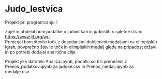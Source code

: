 # Judo_lestvica

Projekt pri programiranju 1

Zajel in obdelal bom podatke o judoistkah in judoistih s spletne strani https://www.ijf.org/wrl.
<br />Primerjal bom število točk z dosedanjimi dobljenimi medaljami na olimpijskih igrah, povprečno število točk
in olimpijskih medalj glede na pripadost državi in po potrebi dodajal analitične cilje

Projekt je v datoteki Analiza.ipynb,
podatki so bili prenešeni z Prenos_podatkov.ipynb za judoke.csv in Prenos_medalj.ipynb za medalje.csv
